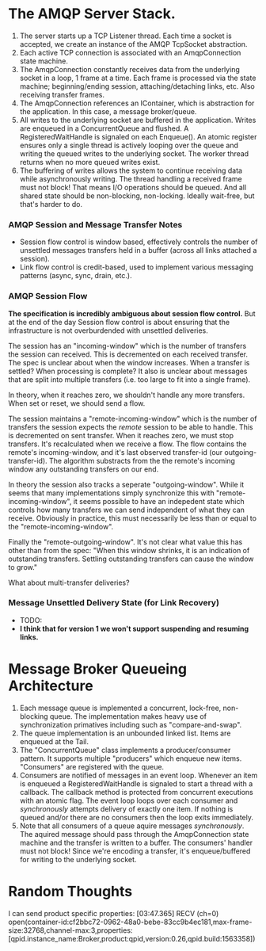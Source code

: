 ﻿# The AMQP Server Stack.

1. The server starts up a TCP Listener thread. Each time a socket is accepted,
   we create an instance of the AMQP TcpSocket abstraction.
2. Each active TCP connection is associated with an AmqpConnection state
   machine.
3. The AmqpConnection constantly receives data from the underlying socket
   in a loop, 1 frame at a time. Each frame is processed via the state machine;
   beginning/ending session, attaching/detaching links, etc. Also receiving
   transfer frames.
4. The AmqpConnection references an IContainer, which is abstraction for the
   application. In this case, a message broker/queue.
5. All writes to the underlying socket are buffered in the application. Writes
   are enqueued in a ConcurrentQueue and flushed. A RegisteredWaitHandle is
   signaled on each Enqueue(). An atomic register ensures only a single thread
   is actively looping over the queue and writing the queued writes to the
   underlying socket. The worker thread returns when no more queued writes exist.
6. The buffering of writes allows the system to continue receiving data while
   asynchronously writing. The thread handling a received frame must not block!
   That means I/O operations should be queued. And all shared state should be 
   non-blocking, non-locking. Ideally wait-free, but that's harder to do.

### AMQP Session and Message Transfer Notes

* Session flow control is window based, effectively controls the number of unsettled
  messages transfers held in a buffer (across all links attached a session).
* Link flow control is credit-based, used to implement various messaging patterns
  (async, sync, drain, etc.).

### AMQP Session Flow

**The specification is incredibly ambiguous about session flow control.** But
at the end of the day Session flow control is about ensuring that the
infrastructure is not overburdended with unsettled deliveries.

The session has an "incoming-window" which is the number of transfers the session
can received. This is decremented on each received transfer. The spec is unclear
about when the window increases. When a transfer is settled? When processing is
complete? It also is unclear about messages that are split into multiple transfers
(i.e. too large to fit into a single frame).

In theory, when it reaches zero, we shouldn't handle any more transfers. When
set or reset, we should send a flow.

The session maintains a "remote-incoming-window" which is the number of transfers
the session expects the *remote* session to be able to handle. This is decremented
on sent transfer. When it reaches zero, we must stop transfers. It's recalculated
when we receive a flow. The flow contains the remote's incoming-window, and it's
last observed transfer-id (our outgoing-transfer-id). The algorithm substracts
from the the remote's incoming window any outstanding transfers on our end.

In theory the session also tracks a seperate "outgoing-window". While it seems that
many implementations simply synchronize this with "remote-incoming-window", it
seems possible to have an indepedent state which controls how many transfers we can
send independent of what they can receive. Obviously in practice, this must necessarily
be less than or equal to the "remote-incoming-window".

Finally the "remote-outgoing-window". It's not clear what value this has other
than from the spec: "When this window shrinks, it is an indication of
outstanding transfers. Settling outstanding transfers can cause the window to grow."

 What about multi-transfer deliveries?

### Message Unsettled Delivery State (for Link Recovery)
* TODO:
* **I think that for version 1 we won't support suspending and resuming links.**

# Message Broker Queueing Architecture

1. Each message queue is implemented a concurrent, lock-free, non-blocking queue.
   The implementation makes heavy use of synchronization primatives including
   such as "compare-and-swap".
2. The queue implementation is an unbounded linked list. Items are enqueued at
   the Tail.
3. The "ConcurrentQueue" class implements a producer/consumer pattern. It supports
   multiple "producers" which enqueue new items. "Consumers" are registered with
   the queue.
4. Consumers are notified of messages in an event loop. Whenever an item is
   enqueued a RegisteredWaitHandle is signaled to start a thread with a callback.
   The callback method is protected from concurrent executions with an atomic flag.
   The event loop loops over each consumer and *synchronously* attempts delivery
   of exactly one item. If nothing is queued and/or there are no consumers then the 
   loop exits immediately.
5. Note that all consumers of a queue aquire messages *synchronously*. The aquired
   message should pass through the AmqpConnection state machine and the transfer
   is written to a buffer. The consumers' handler must not block! Since we're
   encoding a transfer, it's enqueue/buffered for writing to the underlying socket.

# Random Thoughts

I can send product specific properties: 
[03:47.365] RECV (ch=0) open(container-id:cf2bbc72-0962-48a0-bebe-83cc9b4ec181,max-frame-size:32768,channel-max:3,properties:[qpid.instance_name:Broker,product:qpid,version:0.26,qpid.build:1563358])
